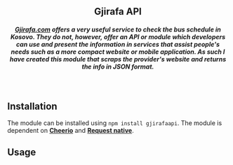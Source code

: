 # <h2 align="center">Gjirafa API</h2>


<h5 align="center"><a href="gjirafa.com">Gjirafa.com</a> offers a very useful service to check the bus schedule in Kosovo. They do not, however, offer an API or module which developers can use and present the information in services that assist people's needs such as a more compact website or mobile application. As such I have created this module that scraps the provider's website and returns the info in JSON format.</h5>
<br/>

## Installation
The module can be installed using ``npm install gjirafaapi``. The module is dependent on <strong><a href="https://github.com/cheeriojs/cheerio">Cheerio</a></strong> and <strong><a href="https://www.npmjs.com/package/request">Request native</a></strong>.

## Usage




